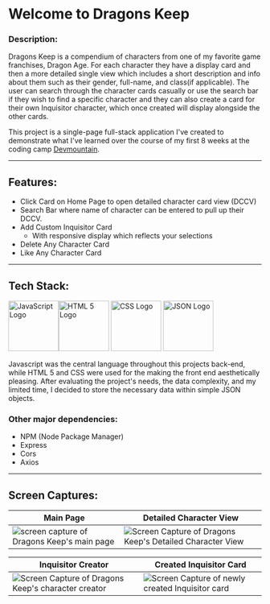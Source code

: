 Welcome to Dragons Keep
======

### Description:
Dragons Keep is a compendium of characters from one of my favorite game franchises, Dragon Age. 
For each character they have a display card and then a more detailed single view which includes a short description and info about them such as their gender, full-name, and class(if applicable). The user can search through the character cards casually or use the search bar if they wish to find a specific character and they can also create a card for their own Inquisitor character, which once created will display alongside the other cards. 

This project is a single-page full-stack application I've created to demonstrate what I've learned over the course of my first 8 weeks at the coding camp [Devmountain][dev]. 



---

## Features:

- Click Card on Home Page to open detailed character card view (DCCV)
- Search Bar where name of character can be entered to pull up their DCCV.
- Add Custom Inquisitor Card
  - With responsive display which reflects your selections
- Delete Any Character Card
- Like Any Character Card



---

## Tech Stack:

<img src="https://lh3.googleusercontent.com/pw/AL9nZEVkcZ67mhUfyUQWel_nuFiH-VZSbHU7uKu6INxpIeG9R1LFX29Z321Vd6WthbENdJK26cGouVyrbA3WU6Bv8KpHZikov3PAeFbvVC-Qx3vMixEpy7IpYsSfmptHJdfkDI1GGVmY7GysZjULSeMa5CCb=s275-no?authuser=0" alt="JavaScript Logo" width="100"><img src="https://lh3.googleusercontent.com/pw/AL9nZEXxRjAjNhQBxz_1vn4sUtHfuLkG_D5PID000vAG__1HqTIVqsFeodoGkFhT0kPqYene8e1UAUyXmM7BAPS4ukzYS660XFw_GeH21lCS0Sfq6Urg2ZrWun8bc6tSVsc5Hn1tRItfvF7M7Y7EQHE8YxYN=s274-no?authuser=0" alt="HTML 5 Logo" width="100"> <img src="https://lh3.googleusercontent.com/pw/AL9nZEVjBzv2aT8HIDgcHZnHiiPTbxJ-ehlsvbz0HOIgu-8pVYRTrAi2p4rT6vPXzl7NlLlcpIO-mF_7JMYWuQhUu3GFSmsKTvHrZ9nqrvmW96kNyE4EMMOeMVPqzbMgnE0g45fpmoEoCZ7chJXNl9iqum7N=w275-h274-no?authuser=0" alt="CSS Logo" width="100"> <img src="https://lh3.googleusercontent.com/pw/AL9nZEWUt2u9JZv7RQ7uJ1v6O1rKxeLm_HOXwuDdIHYKAH_CSinaWge9YgqOF896kSuVvYk5CYKpzKMhKtqYeoZzbBxv3AYnkxDoSPwBG2Q3UZwaDcRP-KGeTefD8HwQvi4e8NK_KYSZfc7WrvTV7r3QWRb9=s275-no?authuser=0" alt="JSON Logo" width="100">

Javascript was the central language throughout this projects back-end, while HTML 5 and CSS were used for the making the front end aesthetically pleasing. 
After evaluating the project's needs, the data complexity, and my limited time, I decided to store the necessary data within simple JSON objects. 

### Other major dependencies: 
  - NPM (Node Package Manager)
  - Express
  - Cors
  - Axios



---

## Screen Captures:

| Main Page | Detailed Character View |
|--|--|
| ![screen capture of Dragons Keep's main page][Main Page] | ![Screen Capture of Dragons Keep's Detailed Character View][Character View] |


|Inquisitor Creator | Created Inquisitor Card |
|--|--|
| ![Screen Capture of Dragons Keep's character creator][Char Creator] | ![Screen Capture of newly created Inquisitor card][Inq View] |




[Main Page]: https://lh3.googleusercontent.com/pw/AL9nZEXhcua_7L3siRK29mhri-GAj40J5QiEC4mgtEQgqKmPbIa4EPgMpeG9WZxT-5SlKZS-oFttbpauCHLa19kXVocmS3ARWrJwdRUVTmMFi1mThvyAaqmL_8lYBLWLjjr96gJjJ5sFskOR4qGShEn2ezpD=w1180-h662-no?authuser=0

[Character View]: https://lh3.googleusercontent.com/pw/AL9nZEWCKQBMCzZd6FBcv7h7t-OE8qAKyYzUySnZbSvK5DJ5GNNUw_QmfjnD6zY3TDX-Emj8Hy1XKSjebe1pTynHFzjZzVtdISivrQoXIQW_3SdvpfHU3UCSPHiZKskOJ4mS_U_HeNnJ8ZSljazs_SOm9E5I=w1180-h655-no?authuser=0

[Char Creator]: https://lh3.googleusercontent.com/pw/AL9nZEVpJoP78_c_ZDc5CuXkldeVvOLJDk38RyH_5xrVQcaeIXpry5ocQY18xHmn9iw6D3kZYyTreJUoEnAI92wXsVA08dM-gvmd5EXJFuS50fab5JYRZxQELpUiHDTKtouqvDuhuk9Sa-fgvgInrmGoJhEV=w1180-h655-no?authuser=0

[Inq View]: https://lh3.googleusercontent.com/pw/AL9nZEWamDdhv1nBXmfCZNbg3pbhESyep1XyBtxEq9rjBQaCdMV30hMPqJjDBO9X3pJMoQYeU5PruU9AjeCwsBVOgy8t0yRTesaNl6M221saJoLA92VOCpQL9RD0LbaewKQrj-Q8HlRTjFp4RLozfWEk0MVT=w1180-h655-no?authuser=0

[dev]: https://devmountain.com/?utm_source=adwords&utm_medium=ppc&utm_campaign=GoogleAds%20-%20io0_DevMountain%20-%20Struck_Brand%20-%20CON%20-%20CPC&utm_content=570690892069&gclid=Cj0KCQiA7bucBhCeARIsAIOwr-9jiQpL40Z1josMKjNskRtK_TzSSGVB_zedqTIwMHZTt0Hnlt7Y9uoaAnprEALw_wcB&utm_id=12310006501&utm_term=devmountain&campaignid=12310006501&adgroupid=118484441918&adid=570690892069&hsa_acc=7536270230&hsa_cam=12310006501&hsa_grp=118484441918&hsa_ad=570690892069&hsa_src=g&hsa_tgt=kwd-300980390522&hsa_kw=devmountain&hsa_mt=e&hsa_net=adwords&hsa_ver=3

[JS]: https://lh3.googleusercontent.com/pw/AL9nZEVkcZ67mhUfyUQWel_nuFiH-VZSbHU7uKu6INxpIeG9R1LFX29Z321Vd6WthbENdJK26cGouVyrbA3WU6Bv8KpHZikov3PAeFbvVC-Qx3vMixEpy7IpYsSfmptHJdfkDI1GGVmY7GysZjULSeMa5CCb=s275-no?authuser=0

[HTML]: https://lh3.googleusercontent.com/pw/AL9nZEXxRjAjNhQBxz_1vn4sUtHfuLkG_D5PID000vAG__1HqTIVqsFeodoGkFhT0kPqYene8e1UAUyXmM7BAPS4ukzYS660XFw_GeH21lCS0Sfq6Urg2ZrWun8bc6tSVsc5Hn1tRItfvF7M7Y7EQHE8YxYN=s274-no?authuser=0

[CSS]: https://lh3.googleusercontent.com/pw/AL9nZEVjBzv2aT8HIDgcHZnHiiPTbxJ-ehlsvbz0HOIgu-8pVYRTrAi2p4rT6vPXzl7NlLlcpIO-mF_7JMYWuQhUu3GFSmsKTvHrZ9nqrvmW96kNyE4EMMOeMVPqzbMgnE0g45fpmoEoCZ7chJXNl9iqum7N=w275-h274-no?authuser=0

[JSON]: https://lh3.googleusercontent.com/pw/AL9nZEWUt2u9JZv7RQ7uJ1v6O1rKxeLm_HOXwuDdIHYKAH_CSinaWge9YgqOF896kSuVvYk5CYKpzKMhKtqYeoZzbBxv3AYnkxDoSPwBG2Q3UZwaDcRP-KGeTefD8HwQvi4e8NK_KYSZfc7WrvTV7r3QWRb9=s275-no?authuser=0
